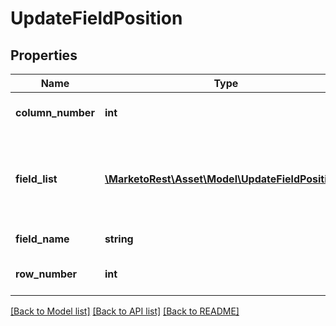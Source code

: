 # UpdateFieldPosition

## Properties
Name | Type | Description | Notes
------------ | ------------- | ------------- | -------------
**column_number** | **int** | Column number of the field | 
**field_list** | [**\MarketoRest\Asset\Model\UpdateFieldPosition[]**](UpdateFieldPosition.md) | List of positions inside the fields.  Only valid if the target is a fieldset | [optional] 
**field_name** | **string** | Id of the field | 
**row_number** | **int** | Row number of the field | 

[[Back to Model list]](../README.md#documentation-for-models) [[Back to API list]](../README.md#documentation-for-api-endpoints) [[Back to README]](../README.md)



